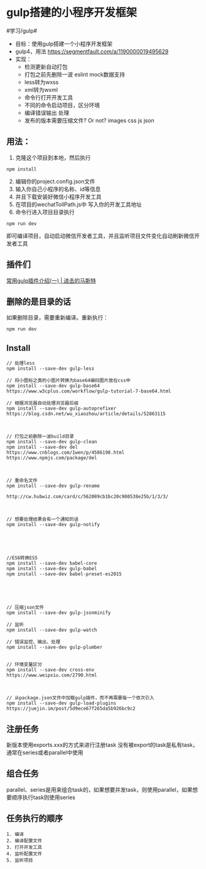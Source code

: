 # gulp搭建的小程序开发框架
#学习/gulp#

* 目标：使用gulp搭建一个小程序开发框架
* gulp4，用法
	https://segmentfault.com/a/1190000019495629
* 实现：
	+ 检测更新自动打包
	+ 打包之前先删除一波
 eslint
	mock数据支持
	+ less转为wxss
	+ xml转为wxml
	+ 命令行打开开发工具
	+ 不同的命令启动项目，区分环境
	+ 编译错误输出 处理
	+ 发布的版本需要压缩文件? Or not?
		images
		css
		js
		json


## 用法：

1. 克隆这个项目到本地，然后执行
```
npm install
```
2. 编辑你的project.config.json文件
3. 输入你自己小程序的名称、id等信息
4. 并且下载安装好微信小程序开发工具
5. 在项目的wechatTollPath.js中 写入你的开发工具地址
6. 命令行进入项目目录执行
```
npm run dev
```
即可编译项目，自动启动微信开发者工具，并且监听项目文件变化自动刷新微信开发者工具




## 插件们
[常用gulp插件介绍(一) | 进击的马斯特](http://pinkyjie.com/2015/08/02/commonly-used-gulp-plugins-part-1/)


## 删除的是目录的话
如果删除目录，需要重新编译。重新执行：
```
npm run dev
```


## Install
```
// 处理less
npm install --save-dev gulp-less

// 将小图标之类的小图片转换为base64编码图片放在css中
npm install --save-dev gulp-base64
https://www.w3cplus.com/workflow/gulp-tutorial-7-base64.html

// 根据浏览器自动处理浏览器后缀
npm install --save-dev gulp-autoprefixer
https://blog.csdn.net/wu_xiaozhou/article/details/52863115



// 打包之前删除一波build目录
npm install --save-dev gulp-clean
npm install --save-dev del
https://www.cnblogs.com/1wen/p/4586198.html
https://www.npmjs.com/package/del



// 重命名文件
npm install --save-dev gulp-rename

http://cw.hubwiz.com/card/c/562089cb1bc20c980538e25b/1/3/3/



// 想要处理结果会有一个通知的话
npm install --save-dev gulp-notify





//ES6转换ES5
npm install --save-dev babel-core
npm install --save-dev gulp-babel
npm install --save-dev babel-preset-es2015





// 压缩json文件
npm install --save-dev gulp-jsonminify

// 监听
npm install --save-dev gulp-watch

// 错误监控、输出、处理
npm install --save-dev gulp-plumber


// 环境变量区分
npm install --save-dev cross-env
https://www.weipxiu.com/2790.html



// 从package.json文件中加载gulp插件，而不再需要每一个依次引入
npm install --save-dev gulp-load-plugins
https://juejin.im/post/5d9ece67f265da5b926bc9c2

```



## 注册任务
新版本使用exports.xxx的方式来进行注册task
没有被export的task是私有task，通常在series或者parallel中使用


## 组合任务
parallel、series是用来组合task的，如果想要并发task，则使用parallel，如果想要顺序执行task则使用series


## 任务执行的顺序
	1. 编译
	2. 编译配置文件
	3. 打开开发工具
	4. 监听配置文件
	5. 监听项目

